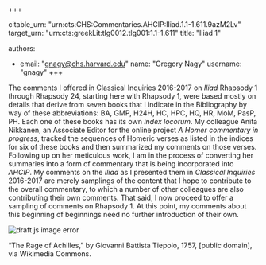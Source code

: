 +++


citable_urn: "urn:cts:CHS:Commentaries.AHCIP:Iliad.1.1-1.611.9azM2Lv"
target_urn: "urn:cts:greekLit:tlg0012.tlg001:1.1-1.611"
title: "Iliad 1"

authors:
- email: "gnagy@chs.harvard.edu"
  name: "Gregory Nagy"
  username: "gnagy"
+++

<p>  </p><p>The comments I offered in Classical Inquiries 2016-2017 on <em>Iliad</em> Rhapsody 1 through Rhapsody 24, starting here with Rhapsody 1, were based mostly on details that derive from seven books that I indicate in the Bibliography by way of these abbreviations: BA, GMP, H24H, HC, HPC, HQ, HR, MoM, PasP, PH. Each one of these books has its own <em>index locorum</em>. My colleague Anita Nikkanen, an Associate Editor for the online project <em>A Homer commentary in progress</em>, tracked the sequences of Homeric verses as listed in the indices for six of these books and then summarized my comments on those verses. Following up on her meticulous work, I am in the process of converting her summaries into a form of commentary that is being incorporated into <em>AHCIP</em>. My comments on the <em>Iliad</em> as I presented them in <em>Classical Inquiries</em> 2016-2017 are merely samplings of the content that I hope to contribute to the overall commentary, to which a number of other colleagues are also contributing their own comments. That said, I now proceed to offer a sampling of comments on Rhapsody 1. At this point, my comments about this beginning of beginnings need no further introduction of their own. </p><p></p><span><img src="https://classical-inquiries.chs.harvard.edu/wp-content/uploads/2016/06/The_Rage_of_Achilles_by_Giovanni_Battista_Tiepolo-2.jpeg" alt="draft js image error"/></span><p>“The Rage of Achilles,” by Giovanni Battista Tiepolo, 1757, [public domain], via Wikimedia Commons.</p>
